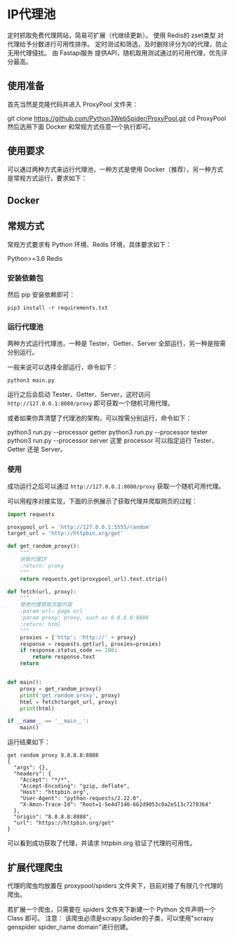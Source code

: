 # IP代理池
定时抓取免费代理网站，简易可扩展（代继续更新）。
使用 Redis的 zset类型 对代理给予分数进行可用性排序。
定时测试和筛选，及时删除评分为0的代理，防止无用代理侵扰。
由 Fastapi服务 提供API，随机取用测试通过的可用代理，优先评分最高。

## 使用准备
首先当然是克隆代码并进入 ProxyPool 文件夹：

git clone https://github.com/Python3WebSpider/ProxyPool.git
cd ProxyPool
然后选用下面 Docker 和常规方式任意一个执行即可。

## 使用要求
可以通过两种方式来运行代理池，一种方式是使用 Docker（推荐），另一种方式是常规方式运行，要求如下：

## Docker


## 常规方式
常规方式要求有 Python 环境、Redis 环境，具体要求如下：

Python>=3.6
Redis

### 安装依赖包

然后 pip 安装依赖即可：

``` shell
pip3 install -r requirements.txt
```
### 运行代理池
两种方式运行代理池，一种是 Tester、Getter、Server 全部运行，另一种是按需分别运行。

一般来说可以选择全部运行，命令如下：

``` shell
python3 main.py
```
运行之后会启动 Tester、Getter、Server，这时访问 `http://127.0.0.1:8080/proxy` 即可获取一个随机可用代理。

或者如果你弄清楚了代理池的架构，可以按需分别运行，命令如下：

python3 run.py --processor getter
python3 run.py --processor tester
python3 run.py --processor server
这里 processor 可以指定运行 Tester、Getter 还是 Server。

### 使用
成功运行之后可以通过 `http://127.0.0.1:8080/proxy` 获取一个随机可用代理。

可以用程序对接实现，下面的示例展示了获取代理并爬取网页的过程：
```python
import requests

proxypool_url = 'http://127.0.0.1:5555/random'
target_url = 'http://httpbin.org/get'

def get_random_proxy():
    """
    获取代理IP
    :return: proxy
    """
    return requests.get(proxypool_url).text.strip()

def fetch(url, proxy):
    """
    使用代理获取页面内容
    :param url: page url
    :param proxy: proxy, such as 8.8.8.8:8888
    :return: html
    """
    proxies = {'http': 'http://' + proxy}
    response = requests.get(url, proxies=proxies)
    if response.status_code == 200:
        return response.text
    return 


def main():
    proxy = get_random_proxy()
    print('get random proxy', proxy)
    html = fetch(target_url, proxy)
    print(html)

if __name__ == '__main__':
    main()

```
运行结果如下：
```shell
get random proxy 8.8.8.8:8888
{
  "args": {},
  "headers": {
    "Accept": "*/*",
    "Accept-Encoding": "gzip, deflate",
    "Host": "httpbin.org",
    "User-Agent": "python-requests/2.22.0",
    "X-Amzn-Trace-Id": "Root=1-5e4d7140-662d9053c0a2e513c7278364"
  },
  "origin": "8.8.8.8:8888",
  "url": "https://httpbin.org/get"
}
```

可以看到成功获取了代理，并请求 httpbin.org 验证了代理的可用性。


## 扩展代理爬虫
代理的爬虫均放置在 proxypool/spiders 文件夹下，目前对接了有限几个代理的爬虫。

若扩展一个爬虫，只需要在 spiders 文件夹下新建一个 Python 文件声明一个 Class 即可。
注意： 该爬虫必须是scrapy.Spider的子类，可以使用"scrapy genspider spider_name domain"进行创建。
